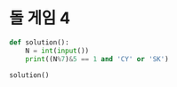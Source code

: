 # 돌 게임 4

```python
def solution():
    N = int(input())
    print((N%7)&5 == 1 and 'CY' or 'SK')

solution()
```

